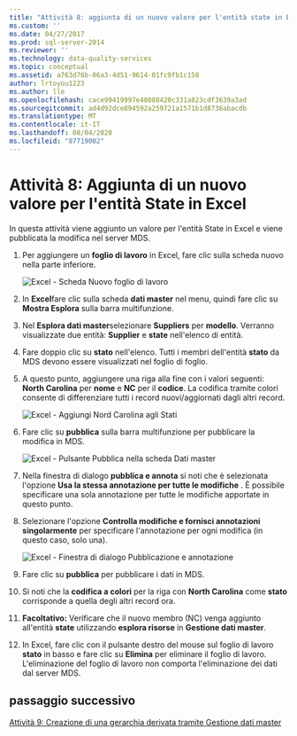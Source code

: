 ```yaml
---
title: "Attività 8: aggiunta di un nuovo valore per l'entità state in Excel | Microsoft Docs"
ms.custom: ''
ms.date: 04/27/2017
ms.prod: sql-server-2014
ms.reviewer: ''
ms.technology: data-quality-services
ms.topic: conceptual
ms.assetid: a763d76b-06a3-4d51-9614-01fc9fb1c158
author: lrtoyou1223
ms.author: lle
ms.openlocfilehash: cace99419997e48088420c331a823cdf3639a3ad
ms.sourcegitcommit: ad4d92dce894592a259721a1571b1d8736abacdb
ms.translationtype: MT
ms.contentlocale: it-IT
ms.lasthandoff: 08/04/2020
ms.locfileid: "87719002"
---
```

# <a name="task-8-adding-a-new-value-for-state-entity-in-excel"></a>Attività 8: Aggiunta di un nuovo valore per l'entità State in Excel
  In questa attività viene aggiunto un valore per l'entità State in Excel e viene pubblicata la modifica nel server MDS.  
  
1.  Per aggiungere un **foglio di lavoro** in Excel, fare clic sulla scheda nuovo nella parte inferiore.  
  
     ![Excel - Scheda Nuovo foglio di lavoro](../../2014/tutorials/media/et-addinganewvalueforstateentityinexcel-01.jpg "Excel - Scheda Nuovo foglio di lavoro")  
  
2.  In **Excel**fare clic sulla scheda **dati master** nel menu, quindi fare clic su **Mostra Esplora** sulla barra multifunzione.  
  
3.  Nel **Esplora dati master**selezionare **Suppliers** per **modello**. Verranno visualizzate due entità: **Supplier** e **state** nell'elenco di entità.  
  
4.  Fare doppio clic su **stato** nell'elenco. Tutti i membri dell'entità **stato** da MDS devono essere visualizzati nel foglio di foglio.  
  
5.  A questo punto, aggiungere una riga alla fine con i valori seguenti: **North Carolina** per **nome** e **NC** per il **codice**. La codifica tramite colori consente di differenziare tutti i record nuovi/aggiornati dagli altri record.  
  
     ![Excel - Aggiungi Nord Carolina agli Stati](../../2014/tutorials/media/et-addinganewvalueforstateentityinexcel-02.jpg "Excel - Aggiungi Nord Carolina agli Stati")  
  
6.  Fare clic su **pubblica** sulla barra multifunzione per pubblicare la modifica in MDS.  
  
     ![Excel - Pulsante Pubblica nella scheda Dati master](../../2014/tutorials/media/et-addinganewvalueforstateentityinexcel-03.jpg "Excel - Pulsante Pubblica nella scheda Dati master")  
  
7.  Nella finestra di dialogo **pubblica e annota** si noti che è selezionata l'opzione **Usa la stessa annotazione per tutte le modifiche** . È possibile specificare una sola annotazione per tutte le modifiche apportate in questo punto.  
  
8.  Selezionare l'opzione **Controlla modifiche e fornisci annotazioni singolarmente** per specificare l'annotazione per ogni modifica (in questo caso, solo una).  
  
     ![Excel - Finestra di dialogo Pubblicazione e annotazione](../../2014/tutorials/media/et-addinganewvalueforstateentityinexcel-04.jpg "Excel - Finestra di dialogo Pubblicazione e annotazione")  
  
9. Fare clic su **pubblica** per pubblicare i dati in MDS.  
  
10. Si noti che la **codifica a colori** per la riga con **North Carolina** come **stato** corrisponde a quella degli altri record ora.  
  
11. **Facoltativo:** Verificare che il nuovo membro (NC) venga aggiunto all'entità **state** utilizzando **esplora risorse** in **Gestione dati master**.  
  
12. In Excel, fare clic con il pulsante destro del mouse sul foglio di lavoro **stato** in basso e fare clic su **Elimina** per eliminare il foglio di lavoro. L'eliminazione del foglio di lavoro non comporta l'eliminazione dei dati dal server MDS.  
  
## <a name="next-step"></a>passaggio successivo  
 [Attività 9: Creazione di una gerarchia derivata tramite Gestione dati master](../../2014/tutorials/task-9-creating-a-derived-hierarchy-using-master-data-manager.md)  
  
  

